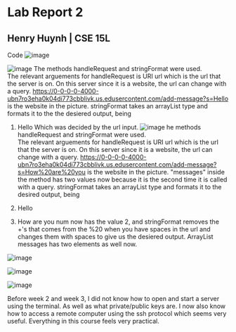 # Lab Report 2
## Henry Huynh | CSE 15L

Code
![image](https://i.imgur.com/PpTnGSe.png)

![image](https://i.imgur.com/fdk5EDx.png)
The methods handleRequest and stringFormat were used.   
The relevant arguements for handleRequest is URI url which is the url that the server is on. On this server since it is a website, the url can change with a query. https://0-0-0-0-4000-ubn7ro3eha0k04di773cbblivk.us.edusercontent.com/add-message?s=Hello is the website in the picture. 
stringFormat takes an arrayList type and formats it to the the desiered output, being 
1. Hello
Which was decided by the url input. 
![image](https://i.imgur.com/olZrYOT.png)
he methods handleRequest and stringFormat were used.   
The relevant arguements for handleRequest is URI url which is the url that the server is on. On this server since it is a website, the url can change with a query. https://0-0-0-0-4000-ubn7ro3eha0k04di773cbblivk.us.edusercontent.com/add-message?s=How%20are%20you is the website in the picture. "messages" inside the method has two values now because it is the second time it is called with a query.
stringFormat takes an arrayList type and formats it to the desired output, being  

1. Hello
2. How are you
num now has the value 2, and stringFormat removes the +'s that comes from the %20 when you have spaces in the url and changes them with spaces to give us the desiered output. ArrayList messages has two elements as well now.

![image](https://i.imgur.com/KYAr0vt.png)

![image](https://i.imgur.com/JW8tNCM.png)

![image](https://i.imgur.com/HLs3eLX.png)

Before week 2 and week 3, I did not know how to open and start a server using the terminal. As well as what private/public keys are. I now also know how to access a remote computer using the ssh protocol which seems very useful. Everything in this course feels very practical. 
